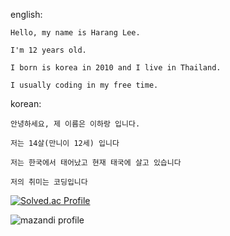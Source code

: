 english:

    Hello, my name is Harang Lee.

    I'm 12 years old.

    I born is korea in 2010 and I live in Thailand.

    I usually coding in my free time.

korean:

    안녕하세요, 제 이름은 이하랑 입니다.

    저는 14살(만니이 12세) 입니다

    저는 한국에서 태어났고 현재 태국에 살고 있습니다

    저의 취미는 코딩입니다

[![Solved.ac Profile](http://mazassumnida.wtf/api/v2/generate_badge?boj=harang7447)](https://solved.ac/harang7447/)
 
 ![mazandi profile](http://mazandi.herokuapp.com/api?harang7447={harang7447}&theme=cold)
